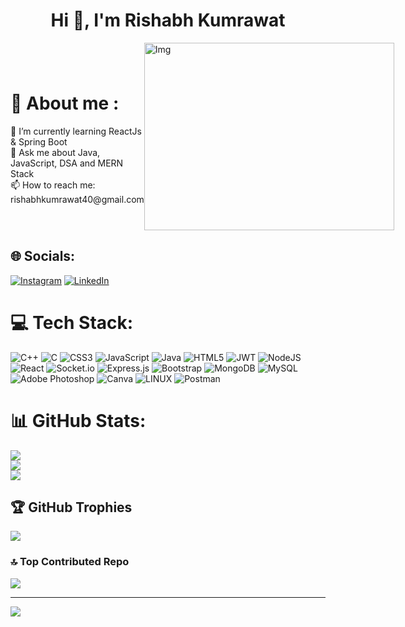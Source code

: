 <h1 align="center">Hi 👋, I'm Rishabh Kumrawat</h1>

<div style="display: flex; align-items: center;">
    <div style="flex: 1;">
        <h1>💫 About me :</h1>
🌱 I’m currently learning ReactJs & Spring Boot<br>💬 Ask me about Java, JavaScript, DSA and MERN Stack<br>📫 How to reach me: rishabhkumrawat40@gmail.com
    </div>
    <div style="flex: 1; align: right;">
       <img src="https://cdn.dribbble.com/users/1162077/screenshots/3848914/programmer.gif" alt="Img" height=300px width=400px/>
    </div>
</div>

<p align='right'></p>
</div>


## 🌐 Socials:
[![Instagram](https://img.shields.io/badge/Instagram-%23E4405F.svg?logo=Instagram&logoColor=white)](https://www.instagram.com/rishi_kumrawat_/) [![LinkedIn](https://img.shields.io/badge/LinkedIn-%230077B5.svg?logo=linkedin&logoColor=white)](https://linkedin.com/in/rishabh-kumrawat) 

# 💻 Tech Stack:
![C++](https://img.shields.io/badge/c++-%2300599C.svg?style=for-the-badge&logo=c%2B%2B&logoColor=white) ![C](https://img.shields.io/badge/c-%2300599C.svg?style=for-the-badge&logo=c&logoColor=white) ![CSS3](https://img.shields.io/badge/css3-%231572B6.svg?style=for-the-badge&logo=css3&logoColor=white) ![JavaScript](https://img.shields.io/badge/javascript-%23323330.svg?style=for-the-badge&logo=javascript&logoColor=%23F7DF1E) ![Java](https://img.shields.io/badge/java-%23ED8B00.svg?style=for-the-badge&logo=java&logoColor=white) ![HTML5](https://img.shields.io/badge/html5-%23E34F26.svg?style=for-the-badge&logo=html5&logoColor=white) ![JWT](https://img.shields.io/badge/JWT-black?style=for-the-badge&logo=JSON%20web%20tokens) ![NodeJS](https://img.shields.io/badge/node.js-6DA55F?style=for-the-badge&logo=node.js&logoColor=white) ![React](https://img.shields.io/badge/react-%2320232a.svg?style=for-the-badge&logo=react&logoColor=%2361DAFB) ![Socket.io](https://img.shields.io/badge/Socket.io-black?style=for-the-badge&logo=socket.io&badgeColor=010101) ![Express.js](https://img.shields.io/badge/express.js-%23404d59.svg?style=for-the-badge&logo=express&logoColor=%2361DAFB) ![Bootstrap](https://img.shields.io/badge/bootstrap-%23563D7C.svg?style=for-the-badge&logo=bootstrap&logoColor=white) ![MongoDB](https://img.shields.io/badge/MongoDB-%234ea94b.svg?style=for-the-badge&logo=mongodb&logoColor=white) ![MySQL](https://img.shields.io/badge/mysql-%2300f.svg?style=for-the-badge&logo=mysql&logoColor=white) ![Adobe Photoshop](https://img.shields.io/badge/adobephotoshop-%2331A8FF.svg?style=for-the-badge&logo=adobephotoshop&logoColor=white) ![Canva](https://img.shields.io/badge/Canva-%2300C4CC.svg?style=for-the-badge&logo=Canva&logoColor=white) ![LINUX](https://img.shields.io/badge/Linux-FCC624?style=for-the-badge&logo=linux&logoColor=black) ![Postman](https://img.shields.io/badge/Postman-FF6C37?style=for-the-badge&logo=postman&logoColor=white)
# 📊 GitHub Stats:
![](https://github-readme-stats.vercel.app/api?username=rishikumrawat02&theme=flag-india&hide_border=false&include_all_commits=true&count_private=true)<br/>
![](https://github-readme-streak-stats.herokuapp.com/?user=rishikumrawat02&theme=flag-india&hide_border=false)<br/>
![](https://github-readme-stats.vercel.app/api/top-langs/?username=rishikumrawat02&theme=flag-india&hide_border=false&include_all_commits=true&count_private=true&layout=compact)

## 🏆 GitHub Trophies
![](https://github-profile-trophy.vercel.app/?username=rishikumrawat02&theme=algolia&no-frame=false&no-bg=true&margin-w=4)


### 🔝 Top Contributed Repo
![](https://github-contributor-stats.vercel.app/api?username=rishikumrawat02&limit=5&theme=chalk&combine_all_yearly_contributions=true)


---
[![](https://visitcount.itsvg.in/api?id=rishikumrawat02&icon=0&color=0)](https://visitcount.itsvg.in)

<!-- Proudly created with GPRM ( https://gprm.itsvg.in ) -->
